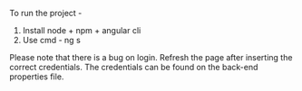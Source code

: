 To run the project -

1) Install node + npm + angular cli
2) Use cmd - ng s


Please note that there is a bug on login. Refresh the page after inserting the correct credentials. The credentials can be found on the back-end properties file.
